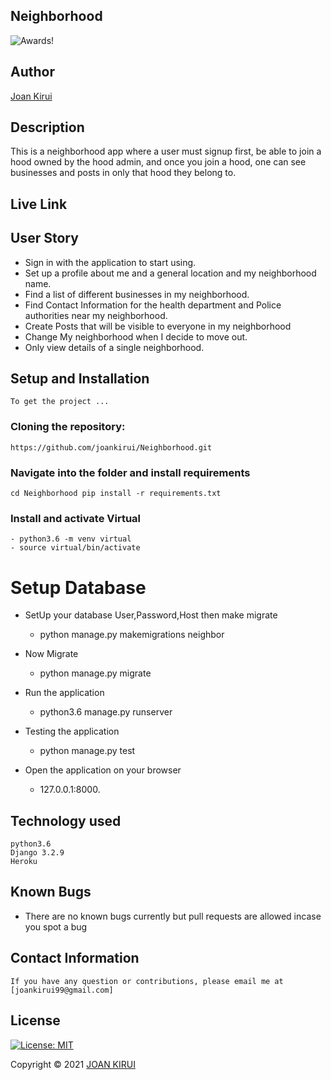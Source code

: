 ## Neighborhood
![Awards!](static/images/main.png)
## Author
[Joan Kirui](https://github.com/joankirui)

## Description

This is a neighborhood app where a user must signup first, be able to join a hood owned by the hood admin, and once you join a hood, one can see businesses and posts in only that hood they belong to.


## Live Link
<!-- To view site [click here](https://jkawards.herokuapp.com/) -->

## User Story
* Sign in with the application to start using.
* Set up a profile about me and a general location and my neighborhood name.
* Find a list of different businesses in my neighborhood.
* Find Contact Information for the health department and Police authorities near my neighborhood.
* Create Posts that will be visible to everyone in my neighborhood
* Change My neighborhood when I decide to move out.
* Only view details of a single neighborhood.

## Setup and Installation
    To get the project ...

### Cloning the repository:
    https://github.com/joankirui/Neighborhood.git

### Navigate into the folder and install requirements
    cd Neighborhood pip install -r requirements.txt

### Install and activate Virtual
    - python3.6 -m venv virtual 
    - source virtual/bin/activate  

# Setup Database 
* SetUp your database User,Password,Host then make migrate
   - python manage.py makemigrations neighbor

* Now Migrate 
   - python manage.py migrate 

* Run the application
   - python3.6 manage.py runserver

* Testing the application
   - python manage.py test

* Open the application on your browser 
   - 127.0.0.1:8000.

## Technology used
    python3.6
    Django 3.2.9
    Heroku

## Known Bugs
* There are no known bugs currently but pull requests are allowed incase you spot a bug

## Contact Information
    If you have any question or contributions, please email me at [joankirui99@gmail.com]

## License
[![License: MIT](https://img.shields.io/badge/License-MIT-yellow.svg)](LICENSE)

Copyright © 2021  [JOAN KIRUI](https://github.com/joankirui)

